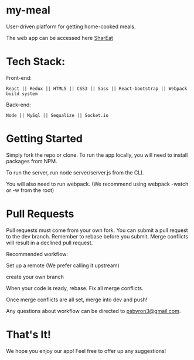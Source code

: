 # my-meal
User-driven platform for getting home-cooked meals. 

The web app can be accessed here [SharEat](http://shareat-us.com)

# Tech Stack:

  Front-end: 

    React || Redux || HTML5 || CSS3 || Sass || React-bootstrap || Webpack build system

  Back-end:

    Node || MySql || Sequalize || Socket.io


# Getting Started

Simply fork the repo or clone. To run the app locally, you will need to install packages from NPM. 

To run the server, run node server/server.js from the CLI.

You will also need to run webpack. (We recommend using webpack -watch or -w from the root)


# Pull Requests
 
Pull requests must come from your own fork. You can submit a pull request to the dev branch. Remember to rebase before you submit. Merge conflicts will result in a declined pull request.

Recommended workflow:

Set up a remote (We prefer calling it upstream)

create your own branch

When your code is ready, rebase. Fix all merge conflicts.

Once merge conflicts are all set, merge into dev and push!

Any questions about workflow can be directed to psbyron3@gmail.com.

# That's It!

We hope you enjoy our app! Feel free to offer up any suggestions!


